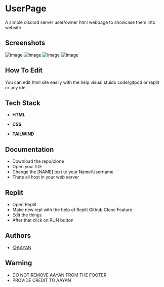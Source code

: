 #       UserPage
A simple discord server user/owner html webpage to showcase them into website


## Screenshots

![image](https://user-images.githubusercontent.com/72643921/197761232-fac68185-8081-478b-9264-d552b4da53fd.png)
![image](https://user-images.githubusercontent.com/72643921/197761299-f3b7f215-47e5-42aa-a4e5-8666af501801.png)
![image](https://user-images.githubusercontent.com/72643921/197761440-f3c79774-a7d4-4ab4-bd20-99cf2521591a.png)
![image](https://user-images.githubusercontent.com/72643921/197761897-ac941564-3c1c-4379-ac7c-854b89fa741f.png)

## How To Edit

You can edit html site easily with the help visual stuido code/gitpod or replit or any ide 




## Tech Stack

- **HTML**

- **CSS**

- **TAILWIND**



## Documentation

- Download the repo/clone 
- Open your IDE 
- Change the [NAME] text to your Name/Username
- Thats all host in your web server

## Replit
- Open Replit
- Make new repl with the help of Replit Github Clone Feature
- Edit the things
- After that click on RUN button 



## Authors

- [@AAYAN](https://www.github.com/AAYAN717628)


## Warning 

- DO NOT REMOVE AAYAN FROM THE FOOTER 
- PROVIDE CREDIT TO AAYAN
